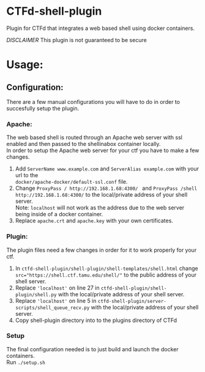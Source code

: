 # CTFd-shell-plugin
Plugin for CTFd that integrates a web based shell using docker containers.  
  
*DISCLAIMER* This plugin is not guaranteed to be secure  

# Usage:  

## Configuration:  
There are a few manual configurations you will have to do in order to succesfully setup the plugin.  

### Apache:  
The web based shell is routed through an Apache web server with ssl enabled and then passed to the shellinabox container locally.  
In order to setup the Apache web server for your ctf you have to make a few changes.  
1. Add `ServerName www.example.com` and `ServerAlias example.com` with your url to the  
`docker/apache-docker/default-ssl.conf` file.  
2. Change `ProxyPass / http://192.168.1.68:4300/ ` and `ProxyPass /shell http://192.168.1.68:4300/` to the local/private address of your shell server.  
Note: `localhost` will not work as the address due to the web server being inside of a docker container.  
3. Replace `apache.crt` and `apache.key` with your own certificates.  

### Plugin:
The plugin files need a few changes in order for it to work properly for your ctf.  
1. In `ctfd-shell-plugin/shell-plugin/shell-templates/shell.html` change `src="https://shell.ctf.tamu.edu/shell/"` to the public address of your shell server.  
2. Replace `'localhost'` on line 27 in `ctfd-shell-plugin/shell-plugin/shell.py` with the local/private address of your shell server.  
3. Replace `'localhost'` on line 5 in `ctfd-shell-plugin/server-scripts/shell_queue_recv.py` with the local/private address of your shell server.  
4. Copy shell-plugin directory into to the plugins directory of CTFd  
  
### Setup  
The final configuration needed is to just build and launch the docker containers.  
Run `./setup.sh`  
